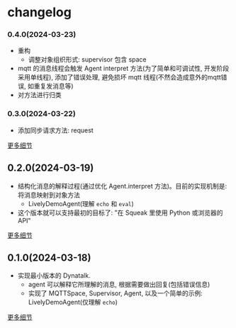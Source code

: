 # changelog

<!-- 参考 https://github.com/codefrau/SqueakJS?tab=readme-ov-file#changelog -->

### 0.4.0(2024-03-23)

-   重构
    -   调整对象组织形式: supervisor 包含 space
-   mqtt 的消息线程会触发 Agent interpret 方法(为了简单和可调试性, 开发阶段采用单线程), 添加了错误处理, 避免损坏 mqtt 线程(不然会造成意外的mqtt错误, 如重复发消息等)
-   对方法进行归类

### 0.3.0(2024-03-22)

-   添加同步请求方法: request

[更多细节](0.3.0.md)

## 0.2.0(2024-03-19)

-   结构化消息的解释过程(通过优化 Agent.interpret 方法)。目前的实现机制是: 将消息映射到对象方法
    -   LivelyDemoAgent(理解 `echo` 和 `eval`)
-   这个版本就可以支持最初的目标了: "在 Squeak 里使用 Python 或浏览器的 API"

[更多细节](0.2.0.md)

## 0.1.0(2024-03-18)

- 实现最小版本的 Dynatalk.
    -   agent 可以解释它所理解的消息, 根据需要做出回复(包括错误信息)
    -   实现了 MQTTSpace, Supervisor, Agent, 以及一个简单的示例: LivelyDemoAgent(仅理解 `echo`)

[更多细节](0.1.0.md)